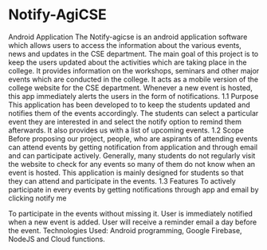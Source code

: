 # Notify-AgiCSE
Android Application
The Notify-agicse is an android application software which allows users to access the information about the various events, news and updates in the CSE department. The main goal of this project is to keep the users updated about the activities which are taking place in the college. It provides information on the workshops, seminars and other major events which are conducted in the college. It acts as a mobile version of the college website for the CSE department. Whenever a new event is hosted, this app immediately alerts the users in the form of notifications. 1.1 Purpose This application has been developed to to keep the students updated and notifies them of the events accordingly. The students can select a particular event they are interested in and select the notify option to remind them afterwards. It also provides us with a list of upcoming events. 1.2 Scope Before proposing our project, people, who are aspirants of attending events can attend events by getting notification from application and through email and can participate actively. Generally, many students do not regularly visit the website to check for any events so many of them do not know when an event is hosted. This application is mainly designed for students so that they can attend and participate in the events. 1.3 Features To actively participate in every events by getting notifications through app and email by clicking notify me

To participate in the events without missing it.
User is immediately notified when a new event is added.
User will receive a reminder email a day before the event.
Technologies Used: Android programming, Google Firebase, NodeJS and Cloud functions.
